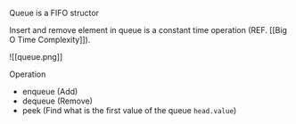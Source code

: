 Queue is a FIFO structor 

Insert and remove element in queue is a constant time operation (REF. [[Big O Time Complexity]]).

![[queue.png]]

Operation 
 - enqueue (Add)
 - dequeue (Remove)
 - peek (Find what is the first value of the queue `head.value`)

